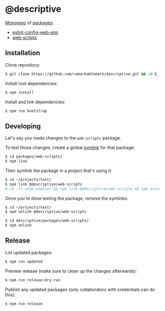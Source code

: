 # @descriptive

[Monorepo](https://github.com/lerna/lerna) of [packages](packages):

- [eslint-config-web-app](packages/eslint-config-web-app)
- [web-scripts](packages/web-scripts)

## Installation

Clone repository:

```sh
$ git clone https://github.com/remarkablemark/descriptive.git && cd $_
```

Install root dependencies:

```sh
$ npm install
```

Install and link dependencies:

```sh
$ npm run bootstrap
```

## Developing

Let's say you made changes to the `web-scripts` package.

To test those changes, create a global [symlink](https://docs.npmjs.com/cli/link.html) for that package:

```sh
$ cd packages/web-scripts/
$ npm link
```

Then symlink the package in a project that's using it:

```sh
$ cd ~/projects/test/
$ npm link @descriptive/web-scripts
# rm -rf node_modules && npm link @descriptive/web-scripts && npm install
```

Once you're done testing the package, remove the symlinks:

```sh
$ cd ~/projects/test/
$ npm unlink @descriptive/web-scripts
```

```sh
$ cd descriptive/packages/web-scripts/
$ npm unlink
```

## Release

List updated packages:

```sh
$ npm run updated
```

Preview release (make sure to clean up the changes afterwards):

```sh
$ npm run release:dry-run
```

Publish any updated packages (only collaborators with credentials can do this):

```sh
$ npm run release
```

